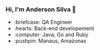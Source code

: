   ### Hi, I'm Anderson Silva 👋

 <ul>
  <li>:briefcase: QA Engineer </li> 
  <li>:hearts: Back-end developement</li>
  <li>:computer: Java, Go and Ruby</li>
  <li>:pushpin: Manaus, Amazonas</li>
 </ul>

 
 
 
 
 

<!--
**asilvadesa/asilvadesa** is a ✨ _special_ ✨ repository because its `README.md` (this file) appears on your GitHub profile.

Here are some ideas to get you started:

- 🔭 I’m currently working on ...
- 🌱 I’m currently learning ...
- 👯 I’m looking to collaborate on ...
- 🤔 I’m looking for help with ...
- 💬 Ask me about ...
- 📫 How to reach me: ...
- 😄 Pronouns: ...
- ⚡ Fun fact: ...
-->
